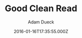 ---
title: Good Clean Read
github: https://github.com/adueck/good-clean-read
demo: https://adueck.github.io/good-clean-read/
author: Adam Dueck
ssg:
  - Jekyll
cms:
  - No Cms
date: 2016-01-16T17:35:55.000Z
github_branch: master
description: >-
  A Jekyll template for publishing clean, readable articles and single-page
  sites
stale: true
---